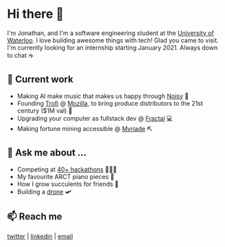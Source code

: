 # Hi there 👋

I'm Jonathan, and I'm a software engineering student at the [University of Waterloo](https://github.com/uWaterloo). I love building awesome things with tech! Glad you came to visit. I'm currently looking for an internship starting January 2021. Always down to chat ☕

## 🔭 Current work
- Making AI make music that makes us happy through [Noisy](https://noisy.live) 🎵
- Founding [Trofi](https://www.trofi.app/) @ [Mozilla](https://builders.mozilla.community/alumni.html), to bring produce distributors to the 21st century ($1M val) 🚀
- Upgrading your computer as fullstack dev @ [Fractal](https://www.tryfractal.com/) 💻
- Making fortune mining accessible @ [Myriade](https://myriade.io) ⛏️

## 💬 Ask me about ...
- Competing at [40+ hackathons](https://devpost.com/JonathanXu) 👨🏽‍💻
- My favourite ARCT piano pieces 🎹
- How I grow succulents for friends 🌵
- Building a [drone](https://www.hackster.io/jonathan-xu/brett-the-fire-mapping-drone-94fc1c) 🛩️

## 📫 Reach me
[twitter](https://twitter.com/_JonathanXu) | [linkedin](https://www.linkedin.com/in/jonathanxu01) | [email](contact@jonathanxu.com)

<!--
**JonathanXu1/JonathanXu1** is a ✨ _special_ ✨ repository because its `README.md` (this file) appears on your GitHub profile.

Here are some ideas to get you started:

- 🔭 I’m currently working on ...
- 🌱 I’m currently learning ...
- 👯 I’m looking to collaborate on ...
- 🤔 I’m looking for help with ...
- 💬 Ask me about ...
- 📫 How to reach me: ...
- 😄 Pronouns: ...
- ⚡ Fun fact: ...
-->

